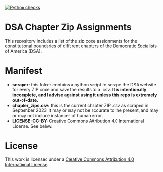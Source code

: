 [![Python checks](https://github.com/MaineDSA/dsa_chapter_zip_codes/actions/workflows/python.yml/badge.svg?branch=main)](https://github.com/MaineDSA/dsa_chapter_zip_codes/actions/workflows/python.yml)

# DSA Chapter Zip Assignments

This repository includes a list of the zip code assignments for the constitutional boundaries of different chapters of the Democratic Socialists of America (DSA).

# Manifest

- **scraper:** this folder contains a python script to scrape the DSA website for every ZIP code and save the results to a .csv. **It is intentionally incomplete, and I advise against using it unless this repo is extremely out-of-date.**
- **chapter_zips.csv:** this is the current chapter ZIP .csv as scraped in September 2023. It may or may not be accurate to the present, and may or may not include instances of human error.
- **LICENSE-CC-BY:** Creative Commons Attribution 4.0 International License. See below.

# License
This work is licensed under a [Creative Commons Attribution 4.0 International License](http://creativecommons.org/licenses/by/4.0/).

